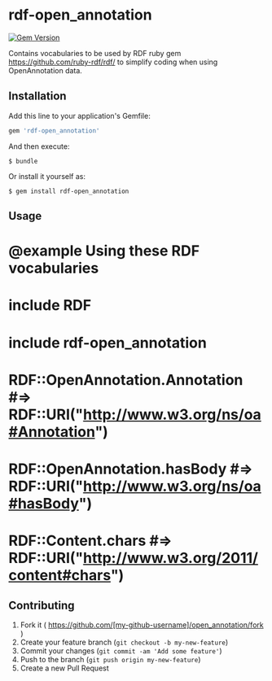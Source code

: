 # rdf-open_annotation

[![Gem Version](https://badge.fury.io/rb/rdf-open_annotation.svg)](http://badge.fury.io/rb/rdf-open_annotation)

Contains vocabularies to be used by RDF ruby gem https://github.com/ruby-rdf/rdf/ to simplify coding when using OpenAnnotation data.

## Installation

Add this line to your application's Gemfile:

```ruby
gem 'rdf-open_annotation'
```

And then execute:

    $ bundle

Or install it yourself as:

    $ gem install rdf-open_annotation

## Usage

# @example Using these RDF vocabularies
# include RDF
# include rdf-open_annotation
#
# RDF::OpenAnnotation.Annotation #=> RDF::URI("http://www.w3.org/ns/oa#Annotation")
# RDF::OpenAnnotation.hasBody #=> RDF::URI("http://www.w3.org/ns/oa#hasBody")
# RDF::Content.chars #=> RDF::URI("http://www.w3.org/2011/content#chars")

## Contributing

1. Fork it ( https://github.com/[my-github-username]/open_annotation/fork )
2. Create your feature branch (`git checkout -b my-new-feature`)
3. Commit your changes (`git commit -am 'Add some feature'`)
4. Push to the branch (`git push origin my-new-feature`)
5. Create a new Pull Request
